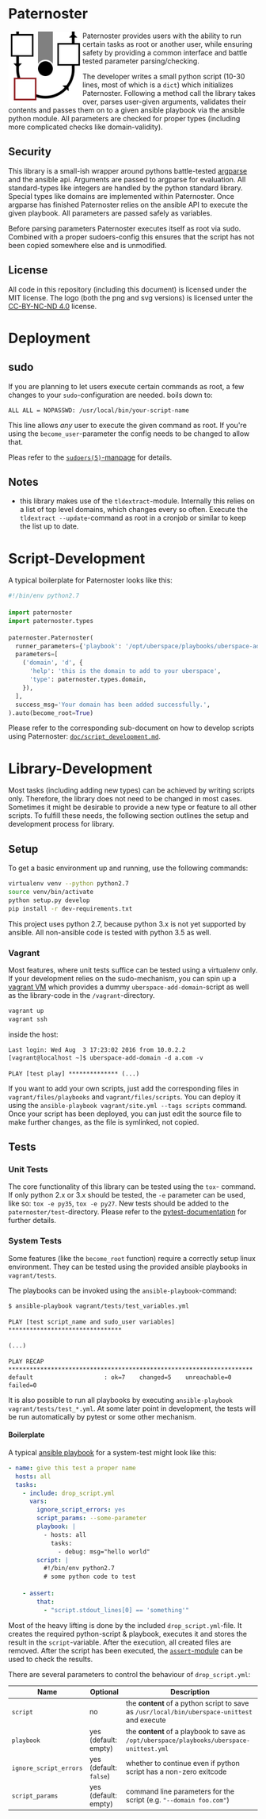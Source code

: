 # Paternoster

<img align="left" height="150" src="logo.png">

Paternoster provides users with the ability to run certain tasks as
root or another user, while ensuring safety by providing a common
interface and battle tested parameter parsing/checking.

The developer writes a small python script (10-30 lines, most of which
is a `dict`) which initializes Paternoster. Following a method call the
library takes over, parses user-given arguments, validates their
contents and passes them on to a given ansible playbook via the ansible
python module. All parameters are checked for proper types (including
more complicated checks like domain-validity).

## Security

This library is a small-ish wrapper around pythons battle-tested [argparse](https://docs.python.org/2/library/argparse.html)
and the ansible api. Arguments are passed to argparse for evaluation.
All standard-types like integers are handled by the python standard
library. Special types like domains are implemented within Paternoster.
Once argparse has finished Paternoster relies on the ansible API to
execute the given playbook. All parameters are passed safely as variables.

Before parsing parameters Paternoster executes itself as root via sudo.
Combined with a proper sudoers-config this ensures that the script has
not been copied somewhere else and is unmodified.

## License

All code in this repository (including this document) is licensed under
the MIT license. The logo (both the png and svg versions) is licensed
unter the [CC-BY-NC-ND 4.0](https://creativecommons.org/licenses/by-nc-nd/4.0/) license.

# Deployment

## sudo

If you are planning to let users execute certain commands as root,
a few changes to your `sudo`-configuration are needed. boils down to:

```
ALL ALL = NOPASSWD: /usr/local/bin/your-script-name
```

This line allows *any* user to execute the given command as root.
If you're using the `become_user`-parameter the config needs to be
changed to allow that.

Pleas refer to the [`sudoers(5)`-manpage](https://www.sudo.ws/man/1.8.17/sudoers.man.html) for details.

## Notes

* this library makes use of the `tldextract`-module. Internally this
  relies on a list of top level domains, which changes every so often.
  Execute the `tldextract --update`-command as root in a cronjob or
  similar to keep the list up to date.

# Script-Development

A typical boilerplate for Paternoster looks like this:

```python
#!/bin/env python2.7

import paternoster
import paternoster.types

paternoster.Paternoster(
  runner_parameters={'playbook': '/opt/uberspace/playbooks/uberspace-add-domain.yml'},
  parameters=[
    ('domain', 'd', {
      'help': 'this is the domain to add to your uberspace',
      'type': paternoster.types.domain,
    }),
  ],
  success_msg='Your domain has been added successfully.',
).auto(become_root=True)
```

Please refer to the corresponding sub-document on how to develop scripts
using Paternoster: [`doc/script_development.md`](doc/script_development.md).

# Library-Development

Most tasks (including adding new types) can be achieved by writing
scripts only. Therefore, the library does not need to be changed in most
cases. Sometimes it might be desirable to provide a new type or feature
to all other scripts. To fulfill these needs, the following section
outlines the setup and development process for library.

## Setup
To get a basic environment up and running, use the following commands:

```bash
virtualenv venv --python python2.7
source venv/bin/activate
python setup.py develop
pip install -r dev-requirements.txt
```

This project uses python 2.7, because python 3.x is not yet supported by
ansible. All non-ansible code is tested with python 3.5 as well.

### Vagrant

Most features, where unit tests suffice can be tested using a virtualenv only. If your development
relies on the sudo-mechanism, you can spin up a [vagrant VM](https://vagrantup.com) which provides
a dummy `uberspace-add-domain`-script as well as the library-code in the
`/vagrant`-directory.

```bash
vagrant up
vagrant ssh
```

inside the host:

```
Last login: Wed Aug  3 17:23:02 2016 from 10.0.2.2
[vagrant@localhost ~]$ uberspace-add-domain -d a.com -v

PLAY [test play] ************** (...)
```

If you want to add your own scripts, just add the corresponding files in
`vagrant/files/playbooks` and `vagrant/files/scripts`. You can deploy it
using the `ansible-playbook vagrant/site.yml --tags scripts` command.
Once your script has been deployed, you can just edit the source file
to make further changes, as the file is symlinked, not copied.

## Tests

### Unit Tests

The core functionality of this library can be tested using the `tox`-
command. If only python 2.x or 3.x should be tested, the `-e` parameter
can be used, like so: `tox -e py35`, `tox -e py27`. New tests should be
added to the `paternoster/test`-directory.
Please refer to the [pytest-documentation](http://doc.pytest.org/) for
further details.

### System Tests

Some features (like the `become_root` function) require a correctly
setup linux environment. They can be tested using the provided ansible
playbooks in `vagrant/tests`.

The playbooks can be invoked using the `ansible-playbook`-command:

```
$ ansible-playbook vagrant/tests/test_variables.yml

PLAY [test script_name and sudo_user variables] ********************************

(...)

PLAY RECAP *********************************************************************
default                    : ok=7    changed=5    unreachable=0    failed=0
```

It is also possible to run all playbooks by executing `ansible-playbook vagrant/tests/test_*.yml`.
At some later point in development, the tests will be run automatically by
pytest or some other mechanism.

#### Boilerplate

A typical [ansible playbook](http://docs.ansible.com/ansible/playbooks.html)
for a system-test might look like this:

```yaml
- name: give this test a proper name
  hosts: all
  tasks:
    - include: drop_script.yml
      vars:
        ignore_script_errors: yes
        script_params: --some-parameter
        playbook: |
          - hosts: all
            tasks:
              - debug: msg="hello world"
        script: |
          #!/bin/env python2.7
          # some python code to test

    - assert:
        that:
          - "script.stdout_lines[0] == 'something'"
```

Most of the heavy lifting is done by the included `drop_script.yml`-file. It
creates the required python-script & playbook, executes it and stores the result
in the `script`-variable. After the execution, all created files are removed.
After the script has been executed, the [`assert`-module](http://docs.ansible.com/ansible/assert_module.html)
can be used to check the results.

There are several parameters to control the behaviour of `drop_script.yml`:

| Name | Optional | Description |
| ---- | -------- | ----------- |
| `script` | no | the **content** of a python script to save as `/usr/local/bin/uberspace-unittest` and execute |
| `playbook` | yes (default: empty) | the **content** of a playbook to save as `/opt/uberspace/playbooks/uberspace-unittest.yml` |
| `ignore_script_errors` | yes (default: `false`) | whether to continue even if python script has a non-zero exitcode |
| `script_params` | yes (default: empty) | command line parameters for the script (e.g. `"--domain foo.com"`) |
